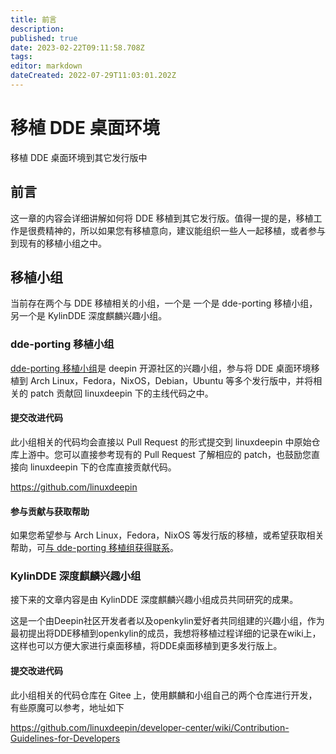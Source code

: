 ```yaml
---
title: 前言
description: 
published: true
date: 2023-02-22T09:11:58.708Z
tags: 
editor: markdown
dateCreated: 2022-07-29T11:03:01.202Z
---
```


# 移植 DDE 桌面环境

移植 DDE 桌面环境到其它发行版中

## 前言

这一章的内容会详细讲解如何将 DDE 移植到其它发行版。值得一提的是，移植工作是很费精神的，所以如果您有移植意向，建议能组织一些人一起移植，或者参与到现有的移植小组之中。

## 移植小组

当前存在两个与 DDE 移植相关的小组，一个是 一个是 dde-porting 移植小组，另一个是 KylinDDE 深度麒麟兴趣小组。

### dde-porting 移植小组

[dde-porting 移植小组](https://github.com/deepin-community/SIG/tree/master/sig/dde-porting)是 deepin 开源社区的兴趣小组，参与将 DDE 桌面环境移植到 Arch Linux，Fedora，NixOS，Debian，Ubuntu 等多个发行版中，并将相关的 patch 贡献回 linuxdeepin 下的主线代码之中。

#### 提交改进代码

此小组相关的代码均会直接以 Pull Request 的形式提交到 linuxdeepin 中原始仓库上游中。您可以直接参考现有的 Pull Request 了解相应的 patch，也鼓励您直接向 linuxdeepin 下的仓库直接贡献代码。

https://github.com/linuxdeepin

#### 参与贡献与获取帮助

如果您希望参与 Arch Linux，Fedora，NixOS 等发行版的移植，或希望获取相关帮助，可[与 dde-porting 移植组获得联系](https://github.com/deepin-community/SIG/tree/master/sig/dde-porting#%E8%AE%A8%E8%AE%BA%E6%B8%A0%E9%81%93)。

### KylinDDE 深度麒麟兴趣小组

接下来的文章内容是由 KylinDDE 深度麒麟兴趣小组成员共同研究的成果。

这是一个由Deepin社区开发者者以及openkylin爱好者共同组建的兴趣小组，作为最初提出将DDE移植到openkylin的成员，我想将移植过程详细的记录在wiki上，这样也可以方便大家进行桌面移植，将DDE桌面移植到更多发行版上。

#### 提交改进代码

此小组相关的代码仓库在 Gitee 上，使用麒麟和小组自己的两个仓库进行开发，有些原魔可以参考，地址如下

https://github.com/linuxdeepin/developer-center/wiki/Contribution-Guidelines-for-Developers

